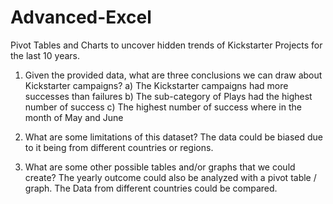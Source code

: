 # Advanced-Excel

Pivot Tables and Charts to uncover hidden trends of Kickstarter Projects for the last 10 years.

1) Given the provided data, what are three conclusions we can draw about Kickstarter campaigns?
  a)	The Kickstarter campaigns had more successes than failures
  b)	The sub-category of Plays had the highest number of success
  c)	The highest number of success where in the month of May and June

2) What are some limitations of this dataset?
	  The data could be biased due to it being from different countries or regions.  
    
3) What are some other possible tables and/or graphs that we could create?
    The yearly outcome could also be analyzed with a pivot table / graph.
    The Data from different countries could be compared.



